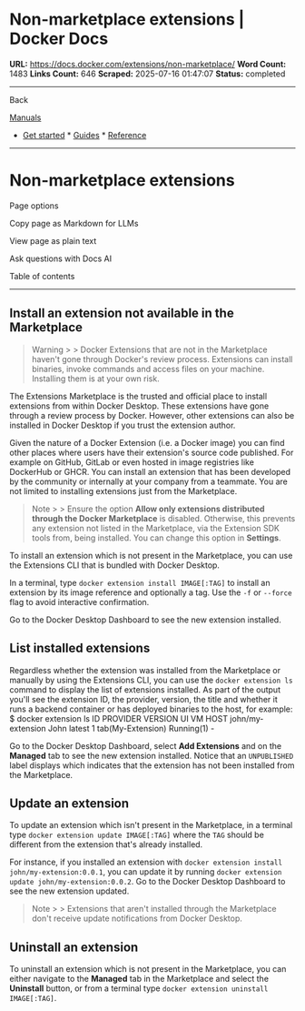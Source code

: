 # Non-marketplace extensions | Docker Docs

**URL:** https://docs.docker.com/extensions/non-marketplace/
**Word Count:** 1483
**Links Count:** 646
**Scraped:** 2025-07-16 01:47:07
**Status:** completed

---

Back

[Manuals](https://docs.docker.com/manuals/)

  * [Get started](https://docs.docker.com/get-started/)   * [Guides](https://docs.docker.com/guides/)   * [Reference](https://docs.docker.com/reference/)

* * *

# Non-marketplace extensions

Page options

Copy page as Markdown for LLMs

View page as plain text

Ask questions with Docs AI

Table of contents

* * *

## Install an extension not available in the Marketplace

> Warning >  > Docker Extensions that are not in the Marketplace haven't gone through Docker's review process. Extensions can install binaries, invoke commands and access files on your machine. Installing them is at your own risk.

The Extensions Marketplace is the trusted and official place to install extensions from within Docker Desktop. These extensions have gone through a review process by Docker. However, other extensions can also be installed in Docker Desktop if you trust the extension author.

Given the nature of a Docker Extension \(i.e. a Docker image\) you can find other places where users have their extension's source code published. For example on GitHub, GitLab or even hosted in image registries like DockerHub or GHCR. You can install an extension that has been developed by the community or internally at your company from a teammate. You are not limited to installing extensions just from the Marketplace.

> Note >  > Ensure the option **Allow only extensions distributed through the Docker Marketplace** is disabled. Otherwise, this prevents any extension not listed in the Marketplace, via the Extension SDK tools from, being installed. You can change this option in **Settings**.

To install an extension which is not present in the Marketplace, you can use the Extensions CLI that is bundled with Docker Desktop.

In a terminal, type `docker extension install IMAGE[:TAG]` to install an extension by its image reference and optionally a tag. Use the `-f` or `--force` flag to avoid interactive confirmation.

Go to the Docker Desktop Dashboard to see the new extension installed.

## List installed extensions

Regardless whether the extension was installed from the Marketplace or manually by using the Extensions CLI, you can use the `docker extension ls` command to display the list of extensions installed. As part of the output you'll see the extension ID, the provider, version, the title and whether it runs a backend container or has deployed binaries to the host, for example:               $ docker extension ls     ID                  PROVIDER            VERSION             UI                    VM                  HOST     john/my-extension   John                latest              1 tab(My-Extension)   Running(1)          -     

Go to the Docker Desktop Dashboard, select **Add Extensions** and on the **Managed** tab to see the new extension installed. Notice that an `UNPUBLISHED` label displays which indicates that the extension has not been installed from the Marketplace.

## Update an extension

To update an extension which isn't present in the Marketplace, in a terminal type `docker extension update IMAGE[:TAG]` where the `TAG` should be different from the extension that's already installed.

For instance, if you installed an extension with `docker extension install john/my-extension:0.0.1`, you can update it by running `docker extension update john/my-extension:0.0.2`. Go to the Docker Desktop Dashboard to see the new extension updated.

> Note >  > Extensions that aren't installed through the Marketplace don't receive update notifications from Docker Desktop.

## Uninstall an extension

To uninstall an extension which is not present in the Marketplace, you can either navigate to the **Managed** tab in the Marketplace and select the **Uninstall** button, or from a terminal type `docker extension uninstall IMAGE[:TAG]`.